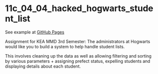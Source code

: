 # 11c_04_04_hacked_hogwarts_student_list
See example at [GitHub Pages](https://stineps.github.io/11c_04_04_hacked_hogwarts_student_list/)

Assignment for KEA MMD 3rd Semester: The administrators at Hogwarts would like you to build a system to help handle student lists.

This involves cleaning up the data as well as allowing filtering and sorting by various parameters + assigning prefect status, expelling students and displaying details about each student.
